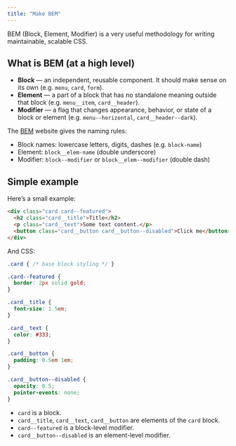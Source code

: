 ```yaml
---
title: "Make BEM"
---
```


BEM (Block, Element, Modifier) is a very useful methodology for writing maintainable, scalable CSS.

## What is BEM (at a high level)


* **Block** — an independent, reusable component. It should make sense on its own (e.g. `menu`, `card`, `form`).
* **Element** — a part of a block that has no standalone meaning outside that block (e.g. `menu__item`, `card__header`).
* **Modifier** — a flag that changes appearance, behavior, or state of a block or element (e.g. `menu--horizontal`, `card__header--dark`).

The [BEM](https://getbem.com/naming/) website gives the naming rules:

* Block names: lowercase letters, digits, dashes (e.g. `block-name`)
* Element: `block__elem-name` (double underscore)
* Modifier: `block--modifier` or `block__elem--modifier` (double dash) 



## Simple example

Here’s a small example:

```html
<div class="card card--featured">
  <h2 class="card__title">Title</h2>
  <p class="card__text">Some text content.</p>
  <button class="card__button card__button--disabled">Click me</button>
</div>
```

And CSS:

```css
.card { /* base block styling */ }

.card--featured {
  border: 2px solid gold;
}

.card__title {
  font-size: 1.5em;
}

.card__text {
  color: #333;
}

.card__button {
  padding: 0.5em 1em;
}

.card__button--disabled {
  opacity: 0.5;
  pointer-events: none;
}
```

* `card` is a block.
* `card__title`, `card__text`, `card__button` are elements of the `card` block.
* `card--featured` is a block-level modifier.
* `card__button--disabled` is an element-level modifier.
